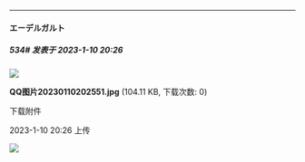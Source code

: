 

*****

####  エーデルガルト  
##### 534#       发表于 2023-1-10 20:26

<img src="https://img.saraba1st.com/forum/202301/10/202648y57fx1tce6vv7vbp.jpg" referrerpolicy="no-referrer">

<strong>QQ图片20230110202551.jpg</strong> (104.11 KB, 下载次数: 0)

下载附件

2023-1-10 20:26 上传

<img src="https://static.saraba1st.com/image/smiley/face2017/048.png" referrerpolicy="no-referrer">

